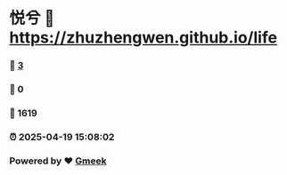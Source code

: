 # 悦兮 :link: https://zhuzhengwen.github.io/life 
### :page_facing_up: [3](https://zhuzhengwen.github.io/life/tag.html) 
### :speech_balloon: 0 
### :hibiscus: 1619 
### :alarm_clock: 2025-04-19 15:08:02 
### Powered by :heart: [Gmeek](https://github.com/Meekdai/Gmeek)
